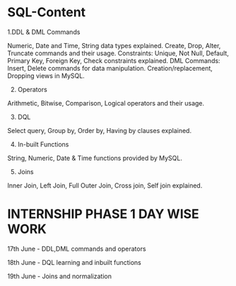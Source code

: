 # SQL-Content

1.DDL & DML Commands

Numeric, Date and Time, String data types explained.
Create, Drop, Alter, Truncate commands and their usage.
Constraints: Unique, Not Null, Default, Primary Key, Foreign Key, Check constraints explained.
DML Commands: Insert, Delete commands for data manipulation.
Creation/replacement, Dropping views in MySQL.

2. Operators

Arithmetic, Bitwise, Comparison, Logical operators and their usage.

3. DQL
   
Select query, Group by, Order by, Having by clauses explained.

4. In-built Functions
   
String, Numeric, Date & Time functions provided by MySQL.

5. Joins
    
Inner Join, Left Join, Full Outer Join, Cross join, Self join explained.


# INTERNSHIP PHASE 1 DAY WISE WORK 

17th June - DDL,DML commands and operators

18th June - DQL learning and inbuilt functions 

19th June - Joins and normalization
